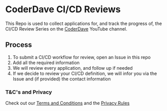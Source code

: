 # CoderDave CI/CD Reviews

This Repo is used to collect applications for, and track the progress of, the CI/CD Review Series on the [CoderDave](https://youtube.com/coderdave) YouTube channel.

## Process

1. To submit a CI/CD workflow for review, open an Issue in this repo
2. Add all the required information
3. We will review every application, and follow up if needed
4. If we decide to review your CI/CD definition, we will infor you via the Issue and (if provided) the contact information

### T&C's and Privacy

Check out our [Terms and Conditions](https://github.com/CoderDave-org/CICD-Reviews/blob/main/TC.md) and the [Privacy Rules](https://github.com/CoderDave-org/CICD-Reviews/blob/main/Privacy.md)

